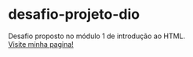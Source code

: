 ﻿# desafio-projeto-dio
Desafio proposto no módulo 1 de introdução ao HTML. <br> 
<a href="https://maikonmilani.github.io/desafio-projeto-dio/#inicio" target="_blank">Visite minha pagina!</a>
